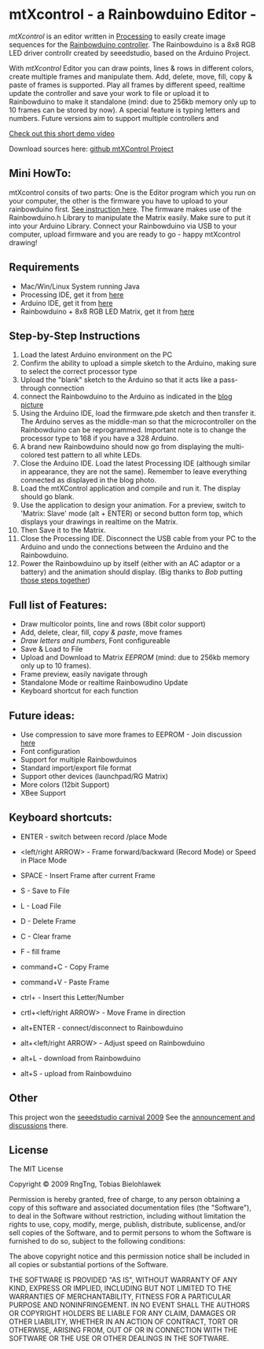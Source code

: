 # mtXcontrol - a Rainbowduino Editor -

*mtXcontrol* is an editor written in [Processing](http://processing.org) to easily create image sequences for the [Rainbowduino controller](http://www.seeedstudio.com/depot/rainbowduino-led-driver-platform-plug-and-shine-p-371.html). The Rainbowduino is a 8x8 RGB LED driver controllr created by seeedstudio, based on the Arduino Project.

With *mtXcontrol* Editor you can draw points, lines &amp; rows in different colors, create multiple frames and manipulate them. Add, delete, move, fill, copy &amp; paste of frames is supported. Play all frames by different speed, realtime update the controller and save your work to file or upload it to Rainbowduino to make it standalone (mind: due to 256kb memory only up to 10 frames can be stored by now). A special feature is typing letters and numbers. Future versions aim to support multiple controllers and 

[Check out this short demo video](http://www.vimeo.com/6924030)


Download sources here: [github mtXControl Project](http://github.com/rngtng/mtXcontrol)

## Mini HowTo:
mtXcontrol consits of two parts:  One is the Editor program which you run on your computer, the other is the firmware you have to upload to your rainbowduino first. [See instruction here](http://www.rngtng.com/2009/06/25/rainbowduino-here-it-is-and-how-to-program-it).  The firmware makes use of the Rainbowduino.h Library to manipulate the Matrix easily. Make sure to put it into your Arduino Library. Connect your Rainbowduino via USB to your computer, upload firmware and you are ready to go - happy mtXcontrol drawing!


## Requirements
* Mac/Win/Linux System running Java
* Processing IDE, get it from [here](http://processing.org/download/)
* Arduino IDE, get it from [here](http://arduino.cc/en/Main/Software)
* Rainbowduino + 8x8 RGB LED Matrix, get it from [here](http://www.seeedstudio.com/depot/rainbowduino-led-driver-platform-plug-and-shine-p-371.html)


## Step-by-Step Instructions
1. Load the latest Arduino environment on the PC
2. Confirm the ability to upload a simple sketch to the Arduino, making sure to select the correct processor type
3. Upload the "blank" sketch to the Arduino so that it acts like a pass-through connection
4. connect the Rainbowduino to the Arduino as indicated in the [blog picture](http://www.rngtng.com/2009/06/25/rainbowduino-here-it-is-and-how-to-program-it) 
5. Using the Arduino IDE, load the firmware.pde sketch and then transfer it. The Arduino serves as the middle-man so that the microcontroller on the Rainbowduino can be reprogrammed. Important note is to change the processor type to 168 if you have a 328 Arduino.
6. A brand new Rainbowduino should now go from displaying the multi-colored test pattern to all white LEDs.
7. Close the Arduino IDE. Load the latest Processing IDE (although similar in appearance, they are not the same). Remember to leave everything connected as displayed in the blog photo.
8. Load the mtXControl application and compile and run it. The display should go blank.
9. Use the application to design your animation. For a preview, switch to 'Matrix: Slave' mode (alt + ENTER) or second button form top, which displays your drawings in realtime on the Matrix.
10. Then Save it to the Matrix.
11. Close the Processing IDE. Disconnect the USB cable from your PC to the Arduino and undo the connections between the Arduino and the Rainbowduino.
12. Power the Rainbowduino up by itself (either with an AC adaptor or a battery) and the animation should display.
(Big thanks to *Bob* putting [those steps together](http://www.seeedstudio.com/forum/viewtopic.php?f=11&t=435&start=10))

## Full list of Features:
* Draw multicolor points, line and rows  (8bit color support)
* Add, delete, clear, fill, *copy &amp; paste*, move frames
* *Draw letters and numbers*, Font configureable
* Save &amp; Load to File
* Upload and Download to Matrix *EEPROM* (mind: due to 256kb memory only up to 10 frames). 
* Frame preview, easily navigate through
* Standalone Mode or realtime Rainbowudino Update
* Keyboard shortcut for each function


## Future ideas:
* Use compression to save more frames to EEPROM - Join discussion [here](http://stackoverflow.com/questions/1606102/arduino-lightweight-compression-algorithm-to-store-data-in-eeprom)
* Font configuration
* Support for multiple Rainbowduinos
* Standard import/export file format
* Support other devices (launchpad/RG Matrix)
* More colors (12bit Support)
* XBee Support


## Keyboard shortcuts:
* ENTER - switch between record /place Mode
* <left/right ARROW> - Frame forward/backward (Record Mode) or Speed in Place Mode
* SPACE - Insert Frame after current Frame
* S - Save to File
* L - Load File
* D - Delete Frame
* C - Clear frame
* F - fill frame

* command+C - Copy Frame
* command+V - Paste Frame

* ctrl+<LETTER> - Insert this Letter/Number
* crtl+<left/right ARROW> - Move Frame in direction

* alt+ENTER - connect/disconnect to Rainbowduino
* alt+<left/right ARROW> - Adjust speed on Rainbowduino
* alt+L - download from Rainbowduino
* alt+S - upload from Rainbowduino


## Other
This project won the [seeedstudio carnival 2009](http://www.seeedstudio.com/forum/viewtopic.php?f=11&amp;t=397) See the [announcement and discussions](http://www.seeedstudio.com/forum/viewtopic.php?f=11&t=435&start=0) there.

## License
The MIT License

Copyright © 2009 RngTng, Tobias Bielohlawek

Permission is hereby granted, free of charge, to any person obtaining a copy of this software and associated documentation files (the "Software"), to deal in the Software without restriction, including without limitation the rights to use, copy, modify, merge, publish, distribute, sublicense, and/or sell copies of the Software, and to permit persons to whom the Software is furnished to do so, subject to the following conditions:

The above copyright notice and this permission notice shall be included in all copies or substantial portions of the Software.

THE SOFTWARE IS PROVIDED "AS IS", WITHOUT WARRANTY OF ANY KIND, EXPRESS OR IMPLIED, INCLUDING BUT NOT LIMITED TO THE WARRANTIES OF MERCHANTABILITY, FITNESS FOR A PARTICULAR PURPOSE AND NONINFRINGEMENT. IN NO EVENT SHALL THE AUTHORS OR COPYRIGHT HOLDERS BE LIABLE FOR ANY CLAIM, DAMAGES OR OTHER LIABILITY, WHETHER IN AN ACTION OF CONTRACT, TORT OR OTHERWISE, ARISING FROM, OUT OF OR IN CONNECTION WITH THE SOFTWARE OR THE USE OR OTHER DEALINGS IN THE SOFTWARE.




